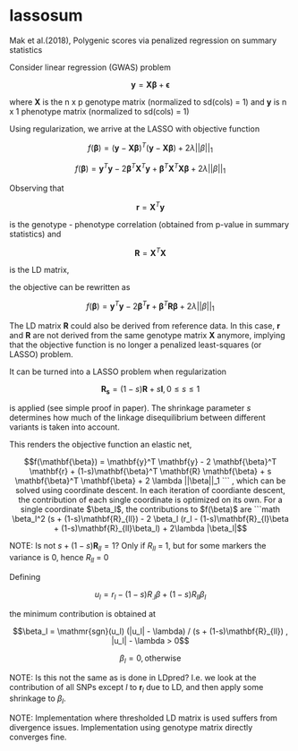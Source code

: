 # lassosum

Mak et al.(2018), Polygenic scores via penalized regression on summary
statistics


Consider linear regression (GWAS) problem

```math
\mathbf{y} = \mathbf{X\beta} + \mathbf{\epsilon}
```

where $\mathbf{X}$ is the n x p genotype matrix (normalized to sd(cols) = 1)
and $\mathbf{y}$ is n x 1 phenotype matrix (normalized to sd(cols) = 1)



Using regularization, we arrive at the LASSO with objective function

```math
f(\mathbf{\beta}) = (\mathbf{y} - \mathbf{X\beta})^T (\mathbf{y} - \mathbf{X\beta}) + 2 \lambda ||\beta||_1
```

```math
f(\mathbf{\beta}) = \mathbf{y}^T \mathbf{y} - 2 \mathbf{\beta}^T \mathbf{X}^T \mathbf{y} + \mathbf{\beta}^T \mathbf{X}^T \mathbf{X} \mathbf{\beta} + 2 \lambda ||\beta||_1
``` 

 
Observing that 

```math
\mathbf{r} = \mathbf{X}^T \mathbf{y}
```

is the genotype - phenotype correlation (obtained from p-value in
summary statistics) and

```math
\mathbf{R} = \mathbf{X}^T \mathbf{X}
```

is the LD matrix, 

the objective can be rewritten as


```math
f(\mathbf{\beta}) = \mathbf{y}^T \mathbf{y} - 2 \mathbf{\beta}^T \mathbf{r} + \mathbf{\beta}^T \mathbf{R} \mathbf{\beta} + 2 \lambda ||\beta||_1
``` 


The LD matrix $\mathbf{R}$ could also be derived from reference
data. In this case, $\mathbf{r}$ and $\mathbf{R}$ are not derived from
the same genotype matrix $\mathbf{X}$ anymore, implying that the
objective function is no longer a penalized least-squares (or LASSO)
problem.

It can be turned into a LASSO problem when regularization

```math
\mathbf{R_s} = (1-s)\mathbf{R} + s\mathbf{I}, 0 \le s \le 1
```

is applied (see simple proof in paper). The shrinkage parameter $s$
determines how much of the linkage disequilibrium between different
variants is taken into account.

This renders the objective function an elastic net,

```math
f(\mathbf{\beta}) = \mathbf{y}^T \mathbf{y} - 2 \mathbf{\beta}^T \mathbf{r} + (1-s)\mathbf{\beta}^T \mathbf{R} \mathbf{\beta} + s \mathbf{\beta}^T \mathbf{\beta} + 2 \lambda ||\beta||_1
``` ,

which can be solved using coordinate descent.

In each iteration of coordiante descent, the contribution of each
single coordinate is optimized on its own. For a single coordinate
$\beta_l$, the contributions to $f(\beta)$ are

```math
\beta_l^2 (s + (1-s)\mathbf{R}_{ll}) - 2 \beta_l (r_l - (1-s)\mathbf{R}_{l}\beta + (1-s)\mathbf{R}_{ll}\beta_l) + 2\lambda |\beta_l|
```


NOTE: Is not $s + (1-s)\mathbf{R}_{ll} = 1$? Only if $R_{ll}$ = 1, but for some markers the variance is 0, hence $R_{ll}$ = 0

Defining 

```math
u_l = r_l - (1-s)R_{.l} \beta + (1-s) R_{ll} \beta_l
```

the minimum contribution is obtained at

```math
\beta_l = \mathmr{sgn}(u_l) (|u_l| - \lambda) / (s + (1-s)\mathbf{R}_{ll}) , |u_l| - \lambda > 0
```

```math
\beta_l = 0, \mathrm{otherwise}
```


NOTE: Is this not the same as is done in LDpred? I.e. we look at the
contribution of all SNPs except $l$ to $\mathbf{r}_l$ due to LD, and
then apply some shrinkage to $\beta_l$.

NOTE: Implementation where thresholded LD matrix is used suffers from
divergence issues. Implementation using genotype matrix directly
converges fine.